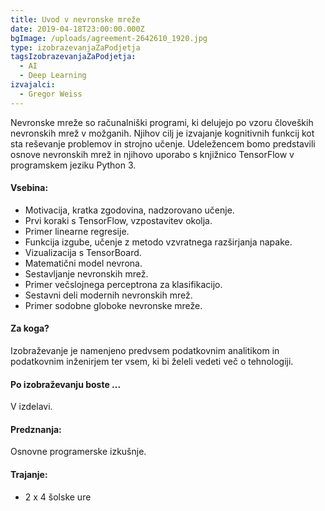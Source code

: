 ```yaml
---
title: Uvod v nevronske mreže
date: 2019-04-18T23:00:00.000Z
bgImage: /uploads/agreement-2642610_1920.jpg
type: izobrazevanjaZaPodjetja
tagsIzobrazevanjaZaPodjetja:
  - AI
  - Deep Learning
izvajalci:
  - Gregor Weiss
---
```

Nevronske mreže so računalniški programi, ki delujejo po vzoru človeških nevronskih mrež v možganih. Njihov cilj je izvajanje kognitivnih funkcij kot sta reševanje problemov in strojno učenje. Udeležencem bomo predstavili osnove nevronskih mrež in njihovo uporabo s knjižnico TensorFlow v programskem jeziku Python 3.

#### Vsebina:

* Motivacija, kratka zgodovina, nadzorovano učenje.
* Prvi koraki s TensorFlow, vzpostavitev okolja.
* Primer linearne regresije.
* Funkcija izgube, učenje z metodo vzvratnega razširjanja napake.
* Vizualizacija s TensorBoard.
* Matematični model nevrona.
* Sestavljanje nevronskih mrež.
* Primer večslojnega perceptrona za klasifikacijo.
* Sestavni deli modernih nevronskih mrež.
* Primer sodobne globoke nevronske mreže.

#### Za koga?

Izobraževanje je namenjeno predvsem podatkovnim analitikom in podatkovnim inženirjem ter vsem, ki bi želeli vedeti več o tehnologiji.

#### Po izobraževanju boste ...

V izdelavi.

#### Predznanja:

Osnovne programerske izkušnje.

#### Trajanje:

* 2 x 4 šolske ure
